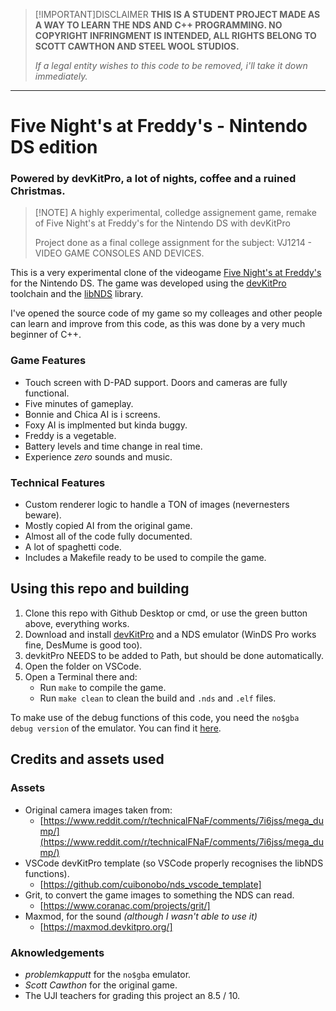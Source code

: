 > [!IMPORTANT]DISCLAIMER
>**THIS IS A STUDENT PROJECT MADE AS A WAY TO LEARN THE NDS AND C++ PROGRAMMING. NO COPYRIGHT INFRINGMENT IS INTENDED, ALL RIGHTS BELONG TO SCOTT CAWTHON AND STEEL WOOL STUDIOS.**
>
> *If a legal entity wishes to this code to be removed, i'll take it down immediately.*


---

# Five Night's at Freddy's - Nintendo DS edition

### Powered by devKitPro, a lot of nights, coffee and a ruined Christmas.

>[!NOTE] A highly experimental,
>  colledge assignement game, remake of Five Night's at Freddy's for the Nintendo DS with devKitPro
>
> Project done as a final college assignment for the subject: VJ1214 - VIDEO GAME CONSOLES AND DEVICES.

This is a very experimental clone of the videogame [Five Night's at Freddy's](https://en.wikipedia.org/wiki/Five_Nights_at_Freddy%27s) for the Nintendo DS. The game was developed using the [devKitPro](https://devkitpro.org/) toolchain and the [libNDS](https://libnds.devkitpro.org/) library.

I've opened the source code of my game so my colleages and other people can learn and improve from this code, as this was done by a very much beginner of C++.


### Game Features

* Touch screen with D-PAD support. Doors and cameras are fully functional.
* Five minutes of gameplay.
* Bonnie and Chica AI is i screens.
* Foxy AI is implmented but kinda buggy.
* Freddy is a vegetable.
* Battery levels and time change in real time.
* Experience *zero* sounds and music.

### Technical Features

* Custom renderer logic to handle a TON of images (nevernesters beware).
* Mostly copied AI from the original game.
* Almost all of the code fully documented.
* A lot of spaghetti code.
* Includes a Makefile ready to be used to compile the game.


## Using this repo and building

1. Clone this repo with Github Desktop or cmd, or use the green button above, everything works.
2. Download and install [devKitPro](https://devkitpro.org/) and a NDS emulator (WinDS Pro works fine, DesMume is good too).
3. devkitPro NEEDS to be added to Path, but should be done automatically.
4. Open the folder on VSCode.
5. Open a Terminal there and:
    * Run `make` to compile the game.
    * Run `make clean` to clean the build and `.nds` and `.elf` files.

To make use of the debug functions of this code, you need the `no$gba debug version` of the emulator. You can find it [here](https://problemkaputt.de/gba.htm).


## Credits and assets used

### Assets

* Original camera images taken from:
  * [https://www.reddit.com/r/technicalFNaF/comments/7i6jss/mega_dump/](https://www.reddit.com/r/technicalFNaF/comments/7i6jss/mega_dump/)
* VSCode devKitPro template (so VSCode properly recognises the libNDS functions).
  * [https://github.com/cuibonobo/nds_vscode_template]
* Grit, to convert the game images to something the NDS can read.
  * [https://www.coranac.com/projects/grit/]
* Maxmod, for the sound *(although I wasn't able to use it)*
  * [https://maxmod.devkitpro.org/]

### Aknowledgements

* *problemkapputt* for the `no$gba` emulator.
* *Scott Cawthon* for the original game.
* The UJI teachers for grading this project an 8.5 / 10.